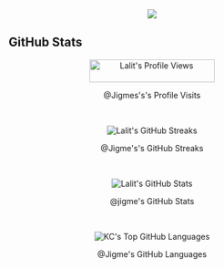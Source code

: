 <div align="center">
  <img src="https://assets.website-files.com/5e51b3b0337309d672efd94c/5e51cc5933d368febc351897_footer-img.svg">
</div>

## GitHub Stats ##

<p align="center"> <img src="https://komarev.com/ghpvc/?username=jigmetnamgyal&style=flat-square@color=yellow" alt="Lalit's Profile Views" width="220" height="40"/> </p>
<p align="center">@Jigmes's's Profile Visits</p>

<br />

<p align="center"> <img src="https://github-readme-streak-stats.herokuapp.com/?user=jigmetnamgyal&theme=chartreuse-dark&date_format=j%20M%5B%20Y%5D&fire=FFCB2B" alt="Lalit's GitHub Streaks"/> </p>
<p align="center">@Jigme's's GitHub Streaks</p>

<br />

<p align="center">
  <img src="https://github-readme-stats.vercel.app/api/?username=jigmetnamgyal&show_icons=true&title_color=fff&icon_color=79ff97&text_color=9f9f9f&bg_color=151515" alt="Lalit's GitHub Stats" />
</p>
<p align="center">@jigme's GitHub Stats</p>

<br/>

<p align="center">
  <img src="https://github-readme-stats.vercel.app/api/top-langs/?username=jigmetnamgyal&hide=TeX&layout=compact&title_color=fff&icon_color=79ff97&text_color=9f9f9f&bg_color=151515" alt="KC's Top GitHub Languages" />
</p>
<p align="center">@Jigme's GitHub Languages</p>

<br/>

